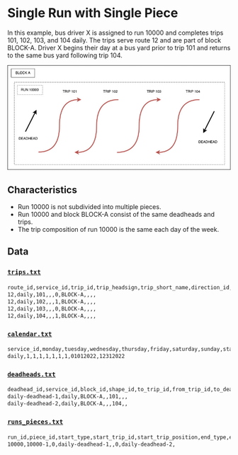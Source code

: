 # Single Run with Single Piece

In this example, bus driver X is assigned to run 10000 and completes trips 101, 102, 103, and 104 daily.
The trips serve route 12 and are part of block BLOCK-A. Driver X begins their day at a bus yard prior to trip 101 and returns
to the same bus yard following trip 104.

![single-run-single-piece](diagram.png)

## Characteristics

* Run 10000 is not subdivided into multiple pieces.
* Run 10000 and block BLOCK-A consist of the same deadheads and trips.
* The trip composition of run 10000 is the same each day of the week.

## Data

### [`trips.txt`](trips.txt)

```csv
route_id,service_id,trip_id,trip_headsign,trip_short_name,direction_id,block_id,shape_id,wheelchair_accessible,bikes_allowed
12,daily,101,,,0,BLOCK-A,,,,
12,daily,102,,,1,BLOCK-A,,,,
12,daily,103,,,0,BLOCK-A,,,,
12,daily,104,,,1,BLOCK-A,,,,
```

### [`calendar.txt`](calendar.txt)

```csv
service_id,monday,tuesday,wednesday,thursday,friday,saturday,sunday,start_date,end_date
daily,1,1,1,1,1,1,1,01012022,12312022
```

### [`deadheads.txt`](deadheads.txt)

```csv
deadhead_id,service_id,block_id,shape_id,to_trip_id,from_trip_id,to_deadhead_id,from_deadhead_id
daily-deadhead-1,daily,BLOCK-A,,101,,,
daily-deadhead-2,daily,BLOCK-A,,,104,,
```

### [`runs_pieces.txt`](run_pieces.txt)

```csv
run_id,piece_id,start_type,start_trip_id,start_trip_position,end_type,end_trip_id,end_trip_position
10000,10000-1,0,daily-deadhead-1,,0,daily-deadhead-2,
```
